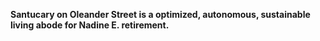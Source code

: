 **Santucary on Oleander Street is a optimized, autonomous, sustainable living abode for Nadine E. retirement.**
